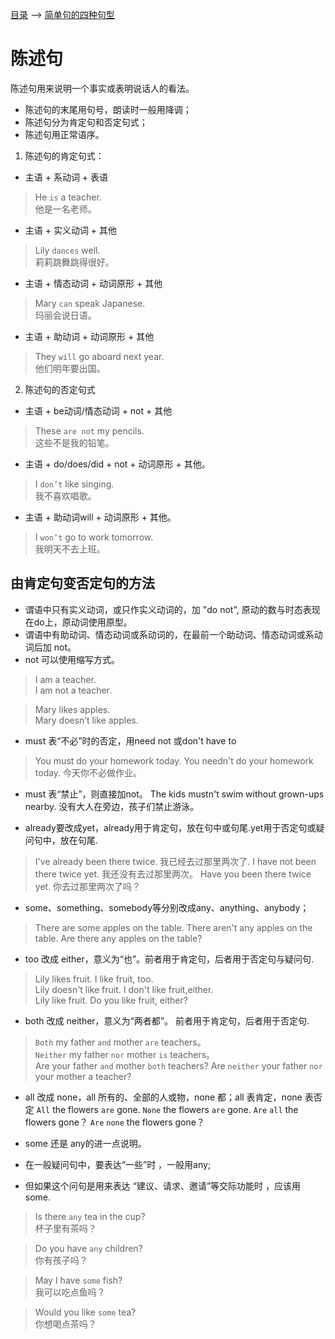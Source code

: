 [目录](./README.md) --> [简单句的四种句型](./form.md) 

# 陈述句

陈述句用来说明一个事实或表明说话人的看法。
* 陈述句的末尾用句号，朗读时一般用降调；
* 陈述句分为肯定句和否定句式；
* 陈述句用正常语序。

1. 陈述句的肯定句式：
* 主语 + 系动词 + 表语

> He `is` a teacher.  
他是一名老师。

* 主语 + 实义动词 + 其他

> Lily `dances` well.    
莉莉跳舞跳得很好。

* 主语 + 情态动词 + 动词原形 + 其他

> Mary `can` speak Japanese.   
玛丽会说日语。

* 主语 + 助动词 + 动词原形 + 其他

> They `will` go aboard next year.    
他们明年要出国。

2. 陈述句的否定句式
* 主语 + be动词/情态动词 + not + 其他

> These `are not` my pencils.  
这些不是我的铅笔。

* 主语 + do/does/did + not + 动词原形 + 其他。

> I `don’t` like singing.   
我不喜欢唱歌。

* 主语 + 助动词will + 动词原形 + 其他。
> I `won’t` go to work tomorrow.   
我明天不去上班。

## 由肯定句变否定句的方法
* 谓语中只有实义动词，或只作实义动词的，加 "do not", 原动的数与时态表现在do上，原动词使用原型。
* 谓语中有助动词、情态动词或系动词的，在最前一个助动词、情态动词或系动词后加 not。
* not 可以使用缩写方式。

> I am a teacher.   
I am not a teacher.

> Mary likes apples.  
Mary doesn’t like apples.

* must 表“不必”时的否定，用need not 或don't have to
> You must do your homework today.
You needn't do your homework today.
今天你不必做作业。

* must 表“禁止”，则直接加not。
The kids mustn't swim without grown-ups nearby. 
没有大人在旁边，孩子们禁止游泳。

* already要改成yet，already用于肯定句，放在句中或句尾.yet用于否定句或疑问句中，放在句尾.

> I've already been there twice.
我已经去过那里两次了.
> I have not been there twice yet.
我还没有去过那里两次。
> Have you been there twice yet.
你去过那里两次了吗？

* some、something、somebody等分别改成any、anything、anybody；

> There are some apples on the table.
There aren't any apples on the table.
Are there any apples on the table?

* too 改成 either，意义为“也”。前者用于肯定句，后者用于否定句与疑问句.
> Lily likes fruit. I like fruit, too.  
Lily doesn't like fruit. I don't like fruit,either.   
Lily like fruit. Do you like fruit, either?

* both 改成 neither，意义为“两者都”。 前者用于肯定句，后者用于否定句.
> `Both` my father `and` mother `are` teachers。  
`Neither` my father `nor` mother `is` teachers。   
Are your father `and` mother `both` teachers? 
Are `neither` your father `nor` your mother a teacher?

* all 改成 none，all 所有的、全部的人或物，none 都；all 表肯定，none 表否定
`All` the flowers `are` gone.
`None` the flowers `are` gone.
`Are` `all` the flowers gone？
`Are` `none` the flowers gone？

* some 还是 any的进一点说明。
* 在一般疑问句中，要表达“一些”时 ，一般用any;
* 但如果这个问句是用来表达 “建议、请求、邀请”等交际功能时 ，应该用some.

> Is there `any` tea in the cup?  
杯子里有茶吗？

> Do you have `any` children?  
你有孩子吗？

> May I have `some` fish?  
我可以吃点鱼吗？

> Would you like `some` tea?   
你想喝点茶吗？